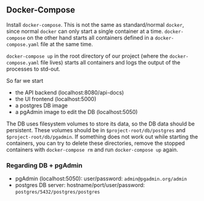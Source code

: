 ## Docker-Compose
Install `docker-compose`. This is not the same as standard/normal `docker`, since normal 
`docker` can only start a single container at a time. `docker-compose` on the other hand 
starts all containers defined in a `docker-compose.yaml` file at the same time. 

`docker-compose up` in the root directory of our project (where the `docker-compose.yaml` file lives) 
starts all containers and logs the output of the processes to std-out.

So far we start 
+ the API backend (localhost:8080/api-docs)
+ the UI frontend (localhost:5000)
+ a postgres DB image 
+ a pgAdmin image to edit the DB (localhost:5050)

The DB uses filesystem volumes to store its data, so the DB data should be persistent. 
These volumes should be in `$project-root/db/postgres` and `$project-root/db/pgadmin`. 
If something does not work out while starting the containers, you can try to delete these 
directories, remove the stopped containers with `docker-compose rm` and run `docker-compose up` again. 

### Regarding DB + pgAdmin
+ pgAdmin (localhost:5050): user/password: `admin@pgadmin.org/admin`
+ postgres DB server: hostname/port/user/password: `postgres/5432/postgres/postgres`
